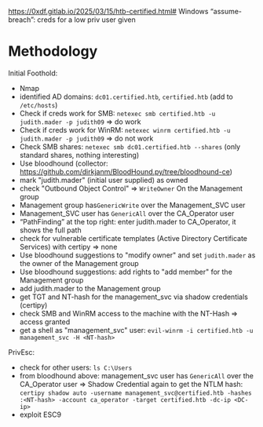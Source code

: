 https://0xdf.gitlab.io/2025/03/15/htb-certified.html#
Windows
“assume-breach”: creds for a low priv user given
# Methodology

Initial Foothold:
- Nmap
- identified AD domains: `dc01.certified.htb`, `certified.htb` (add to `/etc/hosts`)
- Check if creds work for SMB: `netexec smb certified.htb -u judith.mader -p judith09` => do work
- Check if creds work for WinRM: `netexec winrm certified.htb -u judith.mader -p judith09` => do not work
- Check SMB shares: `netexec smb dc01.certified.htb --shares` (only standard shares, nothing interesting)
- Use bloodhound (collector: https://github.com/dirkjanm/BloodHound.py/tree/bloodhound-ce)
- mark "judith.mader" (initial user supplied) as owned
- check "Outbound Object Control" => `WriteOwner` On the Management group
- Management group has`GenericWrite` over the Management_SVC user
- Management_SVC user has `GenericAll` over the CA_Operator user
- “PathFinding” at the top right: enter judith.mader to CA_Operator, it shows the full path
- check for vulnerable certificate templates (Active Directory Certificate Services) with certipy => none
- Use bloodhound suggestions to "modify owner" and set `judith.mader` as the owner of  the Management group
- Use bloodhound suggestions: add rights to "add member" for the Management group
- add judith.mader to the Management group
- get TGT and NT-hash for the management_svc via shadow credentials (certipy)
- check SMB and WinRM access to the machine with the NT-Hash => access granted
- get a shell as "management_svc" user: `evil-winrm -i certified.htb -u management_svc -H <NT-hash>`

PrivEsc:
- check for other users: `ls C:\Users`
- from bloodhound above: management_svc user has `GenericAll` over the CA_Operator user => Shadow Credential again to get the NTLM hash: `certipy shadow auto -username management_svc@certified.htb -hashes :<NT-hash> -account ca_operator -target certified.htb -dc-ip <DC-ip>`
- exploit ESC9